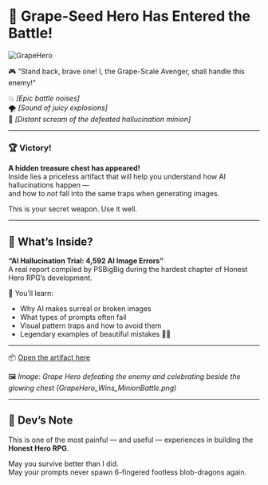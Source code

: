 # 🍇 Grape-Seed Hero Has Entered the Battle!

![GrapeHero](./GrapeHero_Wins_MinionBattle.png)

🎮 “Stand back, brave one! I, the Grape-Scale Avenger, shall handle this enemy!”

💥 *[Epic battle noises]*  
🌪️ *[Sound of juicy explosions]*  
🐉 *[Distant scream of the defeated hallucination minion]*

---

### 🏆 Victory!

**A hidden treasure chest has appeared!**  
Inside lies a priceless artifact that will help you understand how AI hallucinations happen —  
and how to *not* fall into the same traps when generating images.

This is your secret weapon. Use it well.

---

## 📜 What’s Inside?

**“AI Hallucination Trial: 4,592 AI Image Errors”**  
A real report compiled by PSBigBig during the hardest chapter of Honest Hero RPG’s development.

🧠 You’ll learn:
- Why AI makes surreal or broken images
- What types of prompts often fail
- Visual pattern traps and how to avoid them
- Legendary examples of beautiful mistakes 😵‍💫

---

📦 [Open the artifact here](./RoarAgainstAI_BigBig_4592.pdf)

🖼️ *Image: Grape Hero defeating the enemy and celebrating beside the glowing chest (GrapeHero_Wins_MinionBattle.png)*

---

## 💬 Dev’s Note

This is one of the most painful — and useful — experiences in building the **Honest Hero RPG**.

May you survive better than I did.  
May your prompts never spawn 6-fingered footless blob-dragons again.

